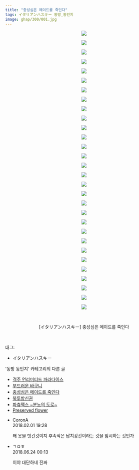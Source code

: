```yaml
---
title: "충성심은 메이드를 죽인다"
tags: イタリアンハスキー 동방_동인지
image: ghap/300/001.jpg
---
```

<div class="article">
<p style="text-align: center; clear: none; float: none;"><img src="{{ site.nasurl }}/ghap/300/001.jpg"/></p>
<p style="text-align: center; clear: none; float: none;"><img src="{{ site.nasurl }}/ghap/300/002.jpg"/></p>
<p style="text-align: center; clear: none; float: none;"><img src="{{ site.nasurl }}/ghap/300/003.jpg"/></p>
<p style="text-align: center; clear: none; float: none;"><img src="{{ site.nasurl }}/ghap/300/004.jpg"/></p>
<p style="text-align: center; clear: none; float: none;"><img src="{{ site.nasurl }}/ghap/300/005.jpg"/></p>
<p style="text-align: center; clear: none; float: none;"><img src="{{ site.nasurl }}/ghap/300/006.jpg"/></p>
<p style="text-align: center; clear: none; float: none;"><img src="{{ site.nasurl }}/ghap/300/007.jpg"/></p>
<p style="text-align: center; clear: none; float: none;"><img src="{{ site.nasurl }}/ghap/300/008.jpg"/></p>
<p style="text-align: center; clear: none; float: none;"><img src="{{ site.nasurl }}/ghap/300/009.jpg"/></p>
<p style="text-align: center; clear: none; float: none;"><img src="{{ site.nasurl }}/ghap/300/010.jpg"/></p>
<p style="text-align: center; clear: none; float: none;"><img src="{{ site.nasurl }}/ghap/300/011.jpg"/></p>
<p style="text-align: center; clear: none; float: none;"><img src="{{ site.nasurl }}/ghap/300/012.jpg"/></p>
<p style="text-align: center; clear: none; float: none;"><img src="{{ site.nasurl }}/ghap/300/013.jpg"/></p>
<p style="text-align: center; clear: none; float: none;"><img src="{{ site.nasurl }}/ghap/300/014.jpg"/></p>
<p style="text-align: center; clear: none; float: none;"><img src="{{ site.nasurl }}/ghap/300/015.jpg"/></p>
<p style="text-align: center; clear: none; float: none;"><img src="{{ site.nasurl }}/ghap/300/016.jpg"/></p>
<p style="text-align: center; clear: none; float: none;"><img src="{{ site.nasurl }}/ghap/300/017.jpg"/></p>
<p style="text-align: center; clear: none; float: none;"><img src="{{ site.nasurl }}/ghap/300/018.jpg"/></p>
<p style="text-align: center; clear: none; float: none;"><img src="{{ site.nasurl }}/ghap/300/019.jpg"/></p>
<p style="text-align: center; clear: none; float: none;"><img src="{{ site.nasurl }}/ghap/300/020.jpg"/></p>
<p style="text-align: center; clear: none; float: none;"><img src="{{ site.nasurl }}/ghap/300/021.jpg"/></p>
<p style="text-align: center; clear: none; float: none;"><img src="{{ site.nasurl }}/ghap/300/022.jpg"/></p>
<p style="text-align: center; clear: none; float: none;"><img src="{{ site.nasurl }}/ghap/300/023.jpg"/></p>
<p style="text-align: center; clear: none; float: none;"><img src="{{ site.nasurl }}/ghap/300/024.jpg"/></p>
<p style="text-align: center; clear: none; float: none;"><img src="{{ site.nasurl }}/ghap/300/025.jpg"/></p>
<p style="text-align: center; clear: none; float: none;"><img src="{{ site.nasurl }}/ghap/300/026.jpg"/></p>
<p style="text-align: center; clear: none; float: none;"><img src="{{ site.nasurl }}/ghap/300/027.jpg"/></p>
<p style="text-align: center; clear: none; float: none;"><img src="{{ site.nasurl }}/ghap/300/028.jpg"/></p>
<p style="text-align: center; clear: none; float: none;"><img src="{{ site.nasurl }}/ghap/300/029.jpg"/></p>
<p style="text-align: center; clear: none; float: none;"><img src="{{ site.nasurl }}/ghap/300/030.jpg"/></p>
<p style="text-align: center; clear: none; float: none;"><br/></p>
<p style="text-align: center; clear: none; float: none;">[イタリアンハスキー] 충성심은 메이드를 죽인다</p>
<p><br/></p>
</div><div class="tagTrail">
<p>태그: </p>
<ul>
<li>イタリアンハスキー</li>
</ul>
</div><div class="another">
<p>'동방 동인지' 카테고리의 다른 글</p>
<ul>
<li><a href="/2016-06-20-ghap_302">격주 언리미티드 파라다이스</a></li>
<li><a href="/2016-06-20-ghap_301">부드러운 바구니</a></li>
<li><a href="/2016-06-19-ghap_300">충성심은 메이드를 죽인다</a></li>
<li><a href="/2016-06-19-ghap_299">북투방신권</a></li>
<li><a href="/2016-06-19-ghap_298">파츄팩스 ~분노의 도로~</a></li>
<li><a href="/2016-06-19-ghap_297">Preserved flower</a></li>
</ul>
</div><div class="cb_module cb_fluid">
<div class="cb_wrt cb_profile">
<div class="comment">
<ul>
<li class="cb_thumb_off" id="comment15189409">
<div class="cb_comment_area">
<div class="cb_info_area">
<div class="cb_section">
<span class="cb_nick_name">CoronA</span>
</div>
<div class="cb_section">
<span class="cb_date">2018.02.01 19:28 </span>
</div>
</div>
<div class="cb_dsc_comment">
<p class="cb_dsc">
											왜 옷을 벗긴것이지 후속작은 납치강간이라는 것을 암시하는 것인가
										</p>
</div>
</div></li>
<li class="cb_thumb_off" id="comment15275936">
<div class="cb_comment_area">
<div class="cb_info_area">
<div class="cb_section">
<span class="cb_nick_name">ㄱㅁㅎ</span>
</div>
<div class="cb_section">
<span class="cb_date">2018.06.24 00:13 </span>
</div>
</div>
<div class="cb_dsc_comment">
<p class="cb_dsc">
											이야 대단하네 진짜
										</p>
</div>
</div></li>
</ul>
</div>
</div><!-- commentList close -->
</div>